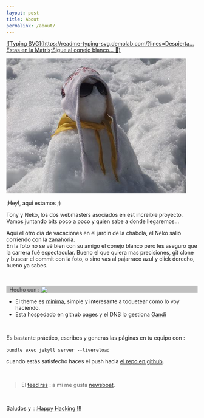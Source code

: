 ```yaml
---
layout: post
title: About
permalink: /about/
---
```


[![Typing SVG](https://readme-typing-svg.demolab.com/?lines=Despierta... Estas en la Matrix;Sigue al conejo blanco... 🐇)](https://git.io/typing-svg)

![Moi et neko](assets/tony&neko.jpg)

¡Hey!, aquí estamos ;) 

Tony y Neko, los dos webmasters asociados en est increíble proyecto. Vamos juntando bits poco a poco y quien sabe a donde llegaremos...

Aquí el otro dia de vacaciones en el jardín de la chabola, el Neko salio corriendo con la zanahoria.  
En la foto no se vé bien con su amigo el conejo blanco pero les aseguro que la carrera fué espectacular. Bueno el que quiera mas precisiones, git clone y buscar el commit con la foto, o sino vas al pajarraco azul y click derecho, bueno ya sabes.

&nbsp;

<div style="background-color:#c0c0c0;color:#3e3e40;"><span style="style=display:table-cell;vertical-align:middle;"> &nbsp; Hecho con : </span><a href="https://jekyllrb.com/"><img style="style=display:table-cell;vertical-align:middle;" src="{{ site.url }}/assets/jekyll.png" height="100"></a> &nbsp; </div>

* El theme es [minima](https://github.com/jekyll/minima), simple y interesante a toquetear como lo voy haciendo.
* Esta hospedado en github pages y el DNS lo gestiona [Gandi](https://www.gandi.net)

&nbsp;

Es bastante práctico, escribes y generas las páginas en tu equipo con : 

 ```bundle exec jekyll server --livereload```  

cuando estás satisfecho haces el push hacia [el repo en github](https://github.com/rnek0/web).

&nbsp;

> <p class="rss-subscribe">El <a href="{{ "/feed.xml" | relative_url }}">feed rss</a> : a mi me gusta <a href="https://newsboat.org">newsboat</a>.</p>
<!-- <br>Mi correo : <a class="u-email" href="mailto:{{ site.email }}">{{ site.email }}</a> -->

&nbsp;

Saludos y [¡¡¡Happy Hacking !!!](https://www.hackingisnotacrime.org/)